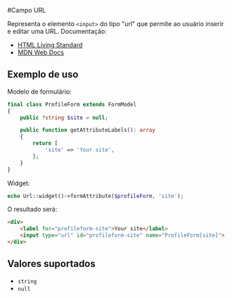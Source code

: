 #Campo URL

Representa o elemento `<input>` do tipo "url" que permite ao usuário inserir e editar uma URL. Documentação:

- [HTML Living Standard](https://html.spec.whatwg.org/multipage/input.html#url-state-(type=url))
- [MDN Web Docs](https://developer.mozilla.org/docs/Web/HTML/Element/input/url)

## Exemplo de uso

Modelo de formulário:

```php
final class ProfileForm extends FormModel
{
    public ?string $site = null;

    public function getAttributeLabels(): array
    {
        return [
            'site' => 'Your site',
        ];
    }
}
```

Widget:

```php
echo Url::widget()->formAttribute($profileForm, 'site');
```

O resultado será:

```html
<div>
    <label for="profileform-site">Your site</label>
    <input type="url" id="profileform-site" name="ProfileForm[site]">
</div>
```

## Valores suportados

- `string`
- `null`
